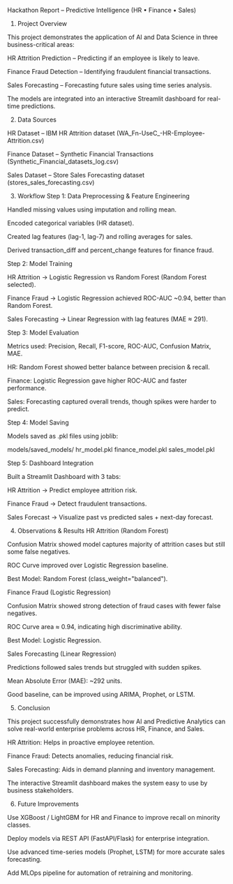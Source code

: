 Hackathon Report – Predictive Intelligence (HR • Finance • Sales)

1. Project Overview

This project demonstrates the application of AI and Data Science in three business-critical areas:

HR Attrition Prediction – Predicting if an employee is likely to leave.

Finance Fraud Detection – Identifying fraudulent financial transactions.

Sales Forecasting – Forecasting future sales using time series analysis.

The models are integrated into an interactive Streamlit dashboard for real-time predictions.

2. Data Sources

HR Dataset – IBM HR Attrition dataset (WA_Fn-UseC_-HR-Employee-Attrition.csv)

Finance Dataset – Synthetic Financial Transactions (Synthetic_Financial_datasets_log.csv)

Sales Dataset – Store Sales Forecasting dataset (stores_sales_forecasting.csv)

3. Workflow
Step 1: Data Preprocessing & Feature Engineering

Handled missing values using imputation and rolling mean.

Encoded categorical variables (HR dataset).

Created lag features (lag-1, lag-7) and rolling averages for sales.

Derived transaction_diff and percent_change features for finance fraud.

Step 2: Model Training

HR Attrition → Logistic Regression vs Random Forest (Random Forest selected).

Finance Fraud → Logistic Regression achieved ROC-AUC ~0.94, better than Random Forest.

Sales Forecasting → Linear Regression with lag features (MAE ≈ 291).

Step 3: Model Evaluation

Metrics used: Precision, Recall, F1-score, ROC-AUC, Confusion Matrix, MAE.

HR: Random Forest showed better balance between precision & recall.

Finance: Logistic Regression gave higher ROC-AUC and faster performance.

Sales: Forecasting captured overall trends, though spikes were harder to predict.

Step 4: Model Saving

Models saved as .pkl files using joblib:

models/saved_models/
    hr_model.pkl
    finance_model.pkl
    sales_model.pkl

Step 5: Dashboard Integration

Built a Streamlit Dashboard with 3 tabs:

HR Attrition → Predict employee attrition risk.

Finance Fraud → Detect fraudulent transactions.

Sales Forecast → Visualize past vs predicted sales + next-day forecast.

4. Observations & Results
HR Attrition (Random Forest)

Confusion Matrix showed model captures majority of attrition cases but still some false negatives.

ROC Curve improved over Logistic Regression baseline.

Best Model: Random Forest (class_weight="balanced").

Finance Fraud (Logistic Regression)

Confusion Matrix showed strong detection of fraud cases with fewer false negatives.

ROC Curve area ≈ 0.94, indicating high discriminative ability.

Best Model: Logistic Regression.

Sales Forecasting (Linear Regression)

Predictions followed sales trends but struggled with sudden spikes.

Mean Absolute Error (MAE): ~292 units.

Good baseline, can be improved using ARIMA, Prophet, or LSTM.

5. Conclusion

This project successfully demonstrates how AI and Predictive Analytics can solve real-world enterprise problems across HR, Finance, and Sales.

HR Attrition: Helps in proactive employee retention.

Finance Fraud: Detects anomalies, reducing financial risk.

Sales Forecasting: Aids in demand planning and inventory management.

The interactive Streamlit dashboard makes the system easy to use by business stakeholders.

6. Future Improvements

Use XGBoost / LightGBM for HR and Finance to improve recall on minority classes.

Deploy models via REST API (FastAPI/Flask) for enterprise integration.

Use advanced time-series models (Prophet, LSTM) for more accurate sales forecasting.

Add MLOps pipeline for automation of retraining and monitoring.